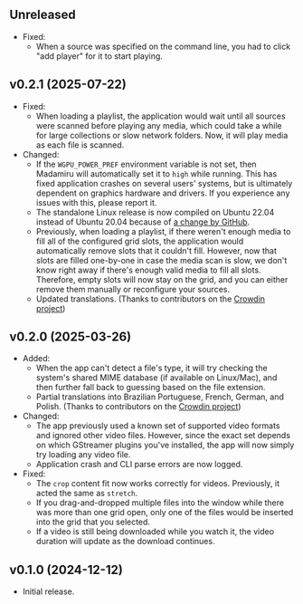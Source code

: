 ## Unreleased

* Fixed:
  * When a source was specified on the command line,
    you had to click "add player" for it to start playing.

## v0.2.1 (2025-07-22)

* Fixed:
  * When loading a playlist,
    the application would wait until all sources were scanned before playing any media,
    which could take a while for large collections or slow network folders.
    Now, it will play media as each file is scanned.
* Changed:
  * If the `WGPU_POWER_PREF` environment variable is not set,
    then Madamiru will automatically set it to `high` while running.
    This has fixed application crashes on several users' systems,
    but is ultimately dependent on graphics hardware and drivers.
    If you experience any issues with this, please report it.
  * The standalone Linux release is now compiled on Ubuntu 22.04 instead of Ubuntu 20.04
    because of [a change by GitHub](https://github.com/actions/runner-images/issues/11101).
  * Previously, when loading a playlist,
    if there weren't enough media to fill all of the configured grid slots,
    the application would automatically remove slots that it couldn't fill.
    However, now that slots are filled one-by-one in case the media scan is slow,
    we don't know right away if there's enough valid media to fill all slots.
    Therefore, empty slots will now stay on the grid,
    and you can either remove them manually or reconfigure your sources.
  * Updated translations.
    (Thanks to contributors on the [Crowdin project](https://crowdin.com/project/madamiru))

## v0.2.0 (2025-03-26)

* Added:
  * When the app can't detect a file's type,
    it will try checking the system's shared MIME database (if available on Linux/Mac),
    and then further fall back to guessing based on the file extension.
  * Partial translations into Brazilian Portuguese, French, German, and Polish.
    (Thanks to contributors on the [Crowdin project](https://crowdin.com/project/madamiru))
* Changed:
  * The app previously used a known set of supported video formats and ignored other video files.
    However, since the exact set depends on which GStreamer plugins you've installed,
    the app will now simply try loading any video file.
  * Application crash and CLI parse errors are now logged.
* Fixed:
  * The `crop` content fit now works correctly for videos.
    Previously, it acted the same as `stretch`.
  * If you drag-and-dropped multiple files into the window
    while there was more than one grid open,
    only one of the files would be inserted into the grid that you selected.
  * If a video is still being downloaded while you watch it,
    the video duration will update as the download continues.

## v0.1.0 (2024-12-12)

* Initial release.
